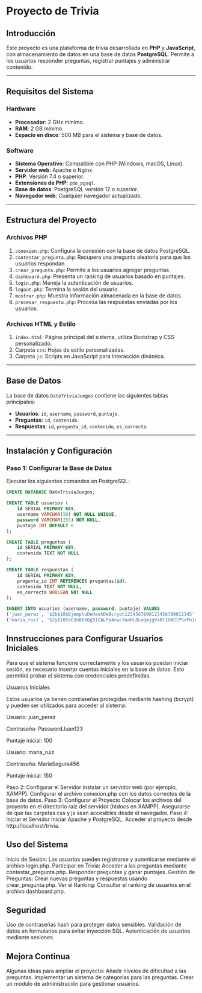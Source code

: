 # Proyecto de Trivia

## Introducción
Este proyecto es una plataforma de trivia desarrollada en **PHP** y **JavaScript**, con almacenamiento de datos en una base de datos **PostgreSQL**. Permite a los usuarios responder preguntas, registrar puntajes y administrar contenido.

---

## Requisitos del Sistema

### **Hardware**
- **Procesador**: 2 GHz mínimo.
- **RAM**: 2 GB mínimo.
- **Espacio en disco**: 500 MB para el sistema y base de datos.

### **Software**
- **Sistema Operativo**: Compatible con PHP (Windows, macOS, Linux).
- **Servidor web**: Apache o Nginx.
- **PHP**: Versión 7.4 o superior.
- **Extensiones de PHP**: `pdo_pgsql`.
- **Base de datos**: PostgreSQL versión 12 o superior.
- **Navegador web**: Cualquier navegador actualizado.

---

## Estructura del Proyecto

### **Archivos PHP**
1. `conexion.php`: Configura la conexión con la base de datos PostgreSQL.
2. `contestar_pregunta.php`: Recupera una pregunta aleatoria para que los usuarios respondan.
3. `crear_pregunta.php`: Permite a los usuarios agregar preguntas.
4. `dashboard.php`: Presenta un ranking de usuarios basado en puntajes.
5. `login.php`: Maneja la autenticación de usuarios.
6. `logout.php`: Termina la sesión del usuario.
7. `mostrar.php`: Muestra información almacenada en la base de datos.
8. `procesar_respuesta.php`: Procesa las respuestas enviadas por los usuarios.

### **Archivos HTML y Estilo**
1. `index.html`: Página principal del sistema, utiliza Bootstrap y CSS personalizado.
2. Carpeta `css`: Hojas de estilo personalizadas.
3. Carpeta `js`: Scripts en JavaScript para interacción dinámica.

---

## Base de Datos

La base de datos `DateTriviaJuegos` contiene las siguientes tablas principales:

- **Usuarios**: `id`, `username`, `password`, `puntaje`.
- **Preguntas**: `id`, `contenido`.
- **Respuestas**: `id`, `pregunta_id`, `contenido`, `es_correcta`.

---

## Instalación y Configuración

### **Paso 1: Configurar la Base de Datos**
Ejecutar los siguientes comandos en PostgreSQL:
```sql
CREATE DATABASE DateTriviaJuegos;

CREATE TABLE usuarios (
    id SERIAL PRIMARY KEY,
    username VARCHAR(50) NOT NULL UNIQUE,
    password VARCHAR(255) NOT NULL,
    puntaje INT DEFAULT 0
);

CREATE TABLE preguntas (
    id SERIAL PRIMARY KEY,
    contenido TEXT NOT NULL
);

CREATE TABLE respuestas (
    id SERIAL PRIMARY KEY,
    pregunta_id INT REFERENCES preguntas(id),
    contenido TEXT NOT NULL,
    es_correcta BOOLEAN NOT NULL
);

INSERT INTO usuarios (username, password, puntaje) VALUES 
('juan_perez', '$2b$10$EjemploDeHashDeBcrypt1234567890123456789012345', 100), -- Puntaje: 100
('maria_ruiz', '$2y$10$sG3nB6XQg91CALPp4cwc3unHLOLoqmjgVx8lIGW2lPSxPn1e8OPJK', 150); -- Puntaje: 150

```
## Innstrucciones para Configurar Usuarios Iniciales
Para que el sistema funcione correctamente y los usuarios puedan iniciar sesión, es necesario insertar cuentas iniciales en la base de datos. Esto permitirá probar el sistema con credenciales predefinidas.

Usuarios Iniciales

Estos usuarios ya tienen contraseñas protegidas mediante hashing (bcrypt) y pueden ser utilizados para acceder al sistema:

Usuario: juan_perez

Contraseña: PasswordJuan123

Puntaje inicial: 100

Usuario: maria_ruiz

Contraseña: MariaSegura456

Puntaje inicial: 150


Paso 2: Configurar el Servidor
Instalar un servidor web (por ejemplo, XAMPP).
Configurar el archivo conexion.php con los datos correctos de la base de datos.
Paso 3: Configurar el Proyecto
Colocar los archivos del proyecto en el directorio raíz del servidor (htdocs en XAMPP).
Asegurarse de que las carpetas css y js sean accesibles desde el navegador.
Paso 4: Iniciar el Servidor
Iniciar Apache y PostgreSQL.
Acceder al proyecto desde http://localhost/trivia.

## Uso del Sistema
Inicio de Sesión:
Los usuarios pueden registrarse y autenticarse mediante el archivo login.php.
Participar en Trivia:
Acceder a las preguntas mediante contestar_pregunta.php.
Responder preguntas y ganar puntajes.
Gestión de Preguntas:
Crear nuevas preguntas y respuestas usando crear_pregunta.php.
Ver el Ranking:
Consultar el ranking de usuarios en el archivo dashboard.php.

## Seguridad
Uso de contraseñas hash para proteger datos sensibles.
Validación de datos en formularios para evitar inyección SQL.
Autenticación de usuarios mediante sesiones.

## Mejora Continua
Algunas ideas para ampliar el proyecto:
Añadir niveles de dificultad a las preguntas.
Implementar un sistema de categorías para las preguntas.
Crear un módulo de administración para gestionar usuarios.






